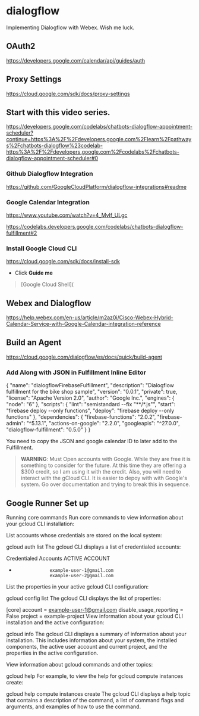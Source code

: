 # dialogflow
Implementing Dialogflow with Webex. Wish me luck.

## OAuth2

https://developers.google.com/calendar/api/guides/auth

## Proxy Settings
https://cloud.google.com/sdk/docs/proxy-settings

## Start with this video series. 

https://developers.google.com/codelabs/chatbots-dialogflow-appointment-scheduler?continue=https%3A%2F%2Fdevelopers.google.com%2Flearn%2Fpathways%2Fchatbots-dialogflow%23codelab-https%3A%2F%2Fdevelopers.google.com%2Fcodelabs%2Fchatbots-dialogflow-appointment-scheduler#0

### Github Dialogflow Integration 

https://github.com/GoogleCloudPlatform/dialogflow-integrations#readme

### Google Calendar Integration

https://www.youtube.com/watch?v=4_MvIf_ULgc

https://codelabs.developers.google.com/codelabs/chatbots-dialogflow-fulfillment#2

### Install Google Cloud CLI

https://cloud.google.com/sdk/docs/install-sdk

* Click **Guide me**
>[Google Cloud Shell](

## Webex and Dialogflow

https://help.webex.com/en-us/article/m2az0i/Cisco-Webex-Hybrid-Calendar-Service-with-Google-Calendar-integration-reference

## Build an Agent

https://cloud.google.com/dialogflow/es/docs/quick/build-agent

### Add Along with JSON in Fulfillment Inline Editor

{
  "name": "dialogflowFirebaseFulfillment",
  "description": "Dialogflow fulfillment for the bike shop sample",
  "version": "0.0.1",
  "private": true,
  "license": "Apache Version 2.0",
  "author": "Google Inc.",
  "engines": {
    "node": "6"
  },
  "scripts": {
    "lint": "semistandard --fix \"**/*.js\"",
    "start": "firebase deploy --only functions",
    "deploy": "firebase deploy --only functions"
  },
  "dependencies": {
    "firebase-functions": "2.0.2",
    "firebase-admin": "^5.13.1",
    "actions-on-google": "2.2.0", 
    "googleapis": "^27.0.0",
    "dialogflow-fulfillment": "0.5.0"
  }
}

You need to copy the JSON and google calendar ID to later add to the Fulfillment. 
>**WARNING**: Must Open accounts with Google. While they are free it is something to consider for the future. At this time they are offering a $300 credit, so I am using it with the credit. Also, you will need to interact with the gCloud CLI. It is easier to depoy with with Google's system.
>Go over documentation and trying to break this in sequence.

## Google Runner Set up

Running core commands
Run core commands to view information about your gcloud CLI installation:

List accounts whose credentials are stored on the local system:


gcloud auth list
The gcloud CLI displays a list of credentialed accounts:


Credentialed Accounts
ACTIVE             ACCOUNT
*                  example-user-1@gmail.com
                   example-user-2@gmail.com
List the properties in your active gcloud CLI configuration:


gcloud config list
The gcloud CLI displays the list of properties:


[core]
account = example-user-1@gmail.com
disable_usage_reporting = False
project = example-project
View information about your gcloud CLI installation and the active configuration:


gcloud info
The gcloud CLI displays a summary of information about your installation. This includes information about your system, the installed components, the active user account and current project, and the properties in the active configuration.

View information about gcloud commands and other topics:


gcloud help
For example, to view the help for gcloud compute instances create:


gcloud help compute instances create
The gcloud CLI displays a help topic that contains a description of the command, a list of command flags and arguments, and examples of how to use the command.

